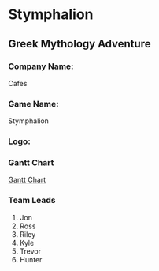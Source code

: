 # Stymphalion

## Greek Mythology Adventure

### Company Name: 
Cafes

### Game Name: 
Stymphalion

### Logo:

### Gantt Chart

[Gantt Chart](https://trello.com/invite/b/JXJJxaMY/46fc985ab356fd2ae60894631d89e26d/cafes)
### Team Leads

1. Jon
2. Ross
3. Riley
4. Kyle
5. Trevor
6. Hunter
